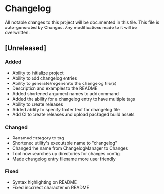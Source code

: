 # Changelog
All notable changes to this project will be documented in this file.
This file is auto-generated by Changes. Any modifications made to it will be overwritten.


## [Unreleased]
### Added
- Ability to initialize project
- Ability to add changelog entries
- Ability to generate/regenerate the changelog file(s)
- Description and examples to the README
- Added shortened argument names to add command
- Added the ability for a changelog entry to have multiple tags
- Ability to create releases
- Added ability to specify footer text for changelog file
- Add CI to create releases and upload packaged build assets

### Changed
- Renamed category to tag
- Shortened utility's executable name to "changelog"
- Changed the name from ChangelogManager to Changes
- Tool now searches up directories for changes config
- Made changelog entry filename more user friendly

### Fixed
- Syntax highlighting on README
- Fixed incorrect character on README
